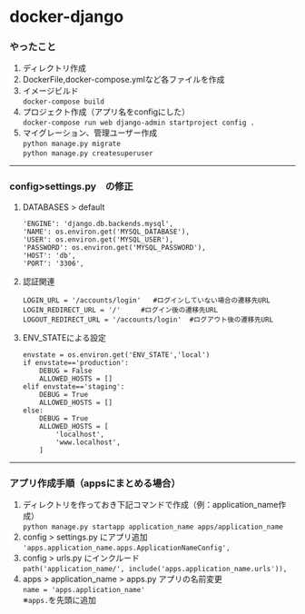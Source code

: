 # docker-django


### やったこと
1. ディレクトリ作成  
2. DockerFile,docker-compose.ymlなど各ファイルを作成  
3. イメージビルド  
`docker-compose build`  
4. プロジェクト作成（アプリ名をconfigにした）  
`docker-compose run web django-admin startproject config .`  
5. マイグレーション、管理ユーザー作成  
`python manage.py migrate`  
`python manage.py createsuperuser`  


- - -


### config>settings.py　の修正
1. DATABASES > default
    ```
    'ENGINE': 'django.db.backends.mysql',
    'NAME': os.environ.get('MYSQL_DATABASE'),
    'USER': os.environ.get('MYSQL_USER'),
    'PASSWORD': os.environ.get('MYSQL_PASSWORD'),
    'HOST': 'db',
    'PORT': '3306',
    ```

2. 認証関連
    ```
    LOGIN_URL = '/accounts/login'	#ログインしていない場合の遷移先URL
    LOGIN_REDIRECT_URL = '/'	 #ログイン後の遷移先URL
    LOGOUT_REDIRECT_URL = '/accounts/login'	 #ログアウト後の遷移先URL
    ```

3. ENV_STATEによる設定
    ```
    envstate = os.environ.get('ENV_STATE','local')
    if envstate=='production':
        DEBUG = False
        ALLOWED_HOSTS = []
    elif envstate=='staging':
        DEBUG = True
        ALLOWED_HOSTS = []
    else:
        DEBUG = True
        ALLOWED_HOSTS = [
            'localhost',
            'www.localhost',
        ]
    ```

- - -


### アプリ作成手順（appsにまとめる場合）
1. ディレクトリを作っておき下記コマンドで作成（例：application_name作成）  
`python manage.py startapp application_name apps/application_name`  
2. config > settings.py にアプリ追加  
`'apps.application_name.apps.ApplicationNameConfig',`  
3. config > urls.py にインクルード  
`path('application_name/', include('apps.application_name.urls')),`  
4. apps > application_name > apps.py アプリの名前変更  
`name = 'apps.application_name'`  
※`apps.`を先頭に追加  

